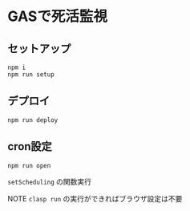 # GASで死活監視

## セットアップ

    npm i
    npm run setup

## デプロイ

    npm run deploy

## cron設定

    npm run open

`setScheduling` の関数実行

NOTE `clasp run` の実行ができればブラウザ設定は不要

